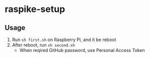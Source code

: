 # raspike-setup

## Usage

1. Run `sh first.sh` on Raspberry Pi, and it be reboot
1. After reboot, run `sh second.sh`
    - When reqired GitHub password, use Personal Access Token
